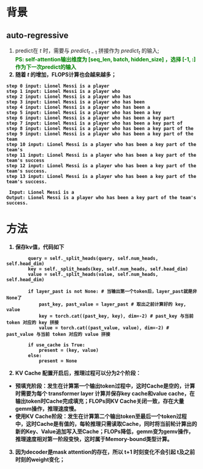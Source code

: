 # 背景
## auto-regressive
1. predict在 $t$ 时，需要与 $predict_{t-1}$ 拼接作为 $predict_t$ 的输入;
<br><b><font color='green'>PS: self-attention输出维度为 [seq_len, batch, hidden_size] ，选择 [-1, :] 作为下一次predict的输入</font> 
2. 随着 $t$ 的增加，FLOPS计算也会越来越多；


```shell
step 0 input: Lionel Messi is a player
step 1 input: Lionel Messi is a player who
step 2 input: Lionel Messi is a player who has
step 3 input: Lionel Messi is a player who has been
step 4 input: Lionel Messi is a player who has been a
step 5 input: Lionel Messi is a player who has been a key
step 6 input: Lionel Messi is a player who has been a key part
step 7 input: Lionel Messi is a player who has been a key part of
step 8 input: Lionel Messi is a player who has been a key part of the
step 9 input: Lionel Messi is a player who has been a key part of the team
step 10 input: Lionel Messi is a player who has been a key part of the team's
step 11 input: Lionel Messi is a player who has been a key part of the team's success
step 12 input: Lionel Messi is a player who has been a key part of the team's success.
step 13 input: Lionel Messi is a player who has been a key part of the team's success.

 Input: Lionel Messi is a
Output: Lionel Messi is a player who has been a key part of the team's success.
```

# 方法
1. 保存kv值，代码如下
```
        query = self._split_heads(query, self.num_heads, self.head_dim)
        key = self._split_heads(key, self.num_heads, self.head_dim)
        value = self._split_heads(value, self.num_heads, self.head_dim)

        if layer_past is not None: # 当输出第一个token后，layer_past就是非None了
            past_key, past_value = layer_past # 取出之前计算好的 key, value
            key = torch.cat((past_key, key), dim=-2) # past_key 与当前 token 对应的 key 拼接
            value = torch.cat((past_value, value), dim=-2) # past_value 与当前 token 对应的 value 拼接

        if use_cache is True:
            present = (key, value)
        else:
            present = None
```
2. KV Cache 配置开启后，推理过程可以分为2个阶段：
  - 预填充阶段：发生在计算第一个输出token过程中，这时Cache是空的，计算时需要为每个 transformer layer 计算并保存key cache和value cache，在输出token时Cache完成填充；FLOPs同KV Cache关闭一致，存在大量gemm操作，推理速度慢。
  - 使用KV Cache阶段：发生在计算第二个输出token至最后一个token过程中，这时Cache是有值的，每轮推理只需读取Cache，同时将当前轮计算出的新的Key、Value追加写入至Cache；FLOPs降低，gemm变为gemv操作，推理速度相对第一阶段变快，这时属于Memory-bound类型计算。

3. 因为decoder是mask attention的存在，所以 t+1 时刻变化不会引起 t及之前时刻的weight变化；